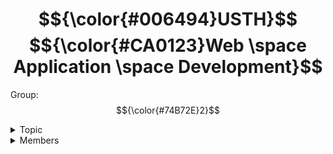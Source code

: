 $${\color{#006494}USTH}$$ $${\color{#CA0123}Web \space Application \space Development}$$
=======================
  
Group: $${\color{#74B72E}2}$$  

<details>
  <summary>Topic</summary>
  Topic ID & Present Order: $${\color{#F25278}random}$$ <br>
  > $${\color{#A1045A}random}$$  
</details>

<details>
  <summary>Members</summary>

  |        Name         |      ID     |
  |---------------------|-------------|
  | *Nguyen Hoang Phat* | *22BI13356* |
  | *Luong Ngoc Phuc*   | *22BI13358* |
  | *Nguyen Minh Quan*  | *22BI13374* |
  | *Do Hoang Son*      | *22BI13393* |
  
</details>

